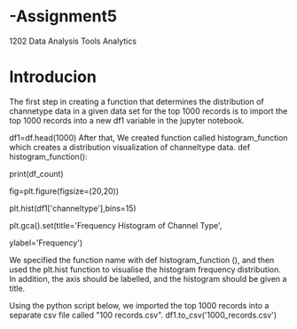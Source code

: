 # -Assignment5
1202 Data Analysis Tools Analytics
# Introducion

The first step in creating a function that determines the distribution of
channetype data in a given data set for the top 1000 records is to import the top 1000
records into a new df1 variable in the jupyter notebook.

df1=df.head(1000)
After that, We created function called histogram_function which creates a
distribution visualization of channeltype data.
def histogram_function():

print(df_count)

fig=plt.figure(figsize=(20,20))

plt.hist(df1['channeltype'],bins=15)

plt.gca().set(title='Frequency Histogram of Channel Type',

ylabel='Frequency')

We specified the function name with def histogram_function (), and then used
the plt.hist function to visualise the histogram frequency distribution. In addition, the
axis should be labelled, and the histogram should be given a title.

Using the python script below, we imported the top 1000 records into a
separate csv file called "100 records.csv".
df1.to_csv('1000_records.csv')

